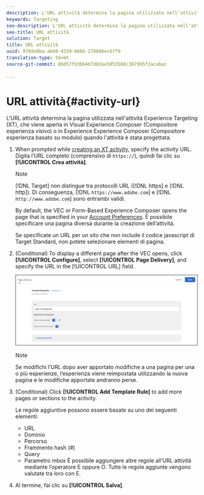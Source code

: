 ```yaml
---
description: L'URL attività determina la pagina utilizzata nell'attività Experience Targeting (Targeting esperienza) e che viene aperta in Visual Experience Composer (Compositore esperienza visivo) o in Experience Composer (Compositore esperienza basato su modulo) quando l'attività è stata progettata.
keywords: Targeting
seo-description: L'URL attività determina la pagina utilizzata nell'attività Experience Targeting (Targeting esperienza) e che viene aperta in Adobe Target Visual Experience Composer (VEC) o Experience Composer (Compositore esperienza basato su modulo) quando l'attività è stata progettata.
seo-title: URL attività
solution: Target
title: URL attività
uuid: 970de8ba-ab60-4339-866b-27889bec67f9
translation-type: tm+mt
source-git-commit: 8bd57fb3bb467d8dae50535b6c367995f2acabac

---
```



# URL attività{#activity-url}

L&#39;URL attività determina la pagina utilizzata nell&#39;attività Experience Targeting (XT), che viene aperta in Visual Experience Composer (Compositore esperienza visivo) o in Experience Experience Composer (Compositore esperienza basato su modulo) quando l&#39;attività è stata progettata.

1. When prompted while [creating an XT activity](/help/c-activities/t-experience-target/t-xt-create/xt-create.md), specify the activity URL. Digita l’URL completo (comprensivo di `https://`), quindi fai clic su **[!UICONTROL Crea attività]**.

   >[!NOTE]
   >
   >[!DNL Target] non distingue tra protocolli URL ([!DNL https] e [!DNL http]). Di conseguenza, [!DNL `https://www.adobe.com`] e [!DNL `http://www.adobe.com`] sono entrambi validi.
   >
   >By default, the VEC or Form-Based Experience Composer opens the page that is specified in your [Account Preferences](/help/administrating-target/r-target-account-preferences/target-account-preferences.md). È possibile specificare una pagina diversa durante la creazione dell’attività.
   >
   >Se specificate un URL per un sito che non include il codice javascript di Target Standard, non potete selezionare elementi di pagina.

1. (Conditional) To display a different page after the VEC opens, click **[!UICONTROL Configure]**, select **[!UICONTROL Page Delivery]**, and specify the URL in the [!UICONTROL URL] field.

   ![Consegna pagina, finestra di dialogo](/help/c-activities/t-experience-target/t-xt-create/assets/url-config-new.png)

   >[!NOTE]
   >
   >Se modifichi l’URL dopo aver apportato modifiche a una pagina per una o più esperienze, l’esperienza viene reimpostata utilizzando la nuova pagina e le modifiche apportate andranno perse.

1. (Conditional) Click **[!UICONTROL Add Template Rule]** to add more pages or sections to the activity.

   Le regole aggiuntive possono essere basate su uno dei seguenti elementi:

   * URL
   * Dominio
   * Percorso
   * Frammento hash (#)
   * Query
   * Parametro mbox
   È possibile aggiungere altre regole all’URL attività mediante l’operatore E oppure O. Tutte le regole aggiunte vengono valutate tra loro con E.

1. Al termine, fai clic su **[!UICONTROL Salva]**.